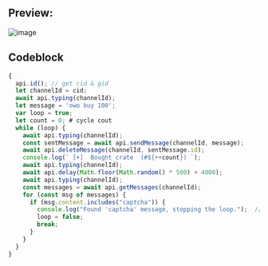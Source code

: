 ## Preview:
![image](https://github.com/lmaogoodcodenotreally/owo/assets/147619006/4ed67abc-c708-4a01-a0f1-cfe6c6538c49)

## Codeblock
```js
{
  api.id(); // get cid & gid
  let channelId = cid; 
  await api.typing(channelId);
  let message = 'owo buy 100';
  var loop = true; 
  let count = 0; # cycle cout
  while (loop) {
    await api.typing(channelId); 
    const sentMessage = await api.sendMessage(channelId, message);
    await api.deleteMessage(channelId, sentMessage.id);
    console.log(` [+]  Bought crate  (#${++count}) `);
    await api.typing(channelId);
    await api.delay(Math.floor(Math.random() * 500) + 4000);
    await api.typing(channelId);
    const messages = await api.getMessages(channelId);
    for (const msg of messages) {
      if (msg.content.includes("captcha")) { 
        console.log("Found 'captcha' message, stopping the loop.");  // bail on captcha
        loop = false;
        break;
      }
    }
  }
}
```
